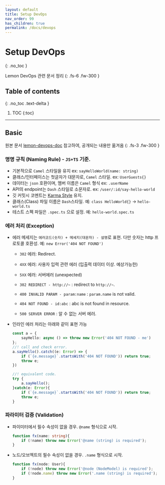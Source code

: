 ```yaml
---
layout: default
title: Setup DevOps
nav_order: 99
has_children: true
permalink: /docs/devops
---
```


# Setup DevOps
{: .no_toc }

Lemon DevOps 관련 문서 정리
{: .fs-6 .fw-300 }

## Table of contents
{: .no_toc .text-delta }

1. TOC
{:toc}

---
## Basic

원본 문서 [lemon-devops-doc](https://github.com/lemoncloud-io/lemon-devops-doc) 참고하여, 공개되는 내용만 옮겨옴
{: .fs-3 .fw-300 }

### 명명 규칙 (Naming Rule) - `JS+TS` 기준.

- 기본적으로 `Camel` 스타일을 유지 ex: `sayHelloWorld(name: string)`
- 클래스/인터페이스는 첫글자가 대문자로, `Camel` 스타일. ex: `UserGuests{}`
- 데이터는 `json` 호환이며, 멤버 이름은 `Camel` 형식 ex: `.userName`
- API의 endpoint는 `Dash` 스타일로 소문자로. ex: `/user/:id/say-hello-world`
- 깃 커밋시 코멘트는 [Karma Style](http://karma-runner.github.io/4.0/dev/git-commit-msg.html) 유지.
- 클래스(Class) 파일 이름은 `Dash`스타일. 예: `class HelloWorld{}` -> `hello-world.ts`
- 테스트 스펙 파일은 `.spec.ts` 으로 설정. 예: `hello-world.spec.ts`


### 에러 처리 (Exception)

- 에러 메세지는 `에러코드(숫자) + 메세지(대문자) - 설명`로 표현. 다만 숫자는 http 프로토콜 호환성. 예: `new Error('404 NOT FOUND')`

    - `302` 에러: Redirect.
    - `4XX` 에러: 사용자 입력 관련 에러 (입출력 데이터 이상. 예상가능한)
    - `5XX` 에러: 서버에러 (unexpected)

    - `302 REDIRECT - http://~` : redirect to `http://~`.
    - `400 INVALID PARAM - param:name` : `param.name` is not valid.
    - `404 NOT FOUND - id:abc` : abc is not found in resource.
    - `500 SERVER ERROR` : 알 수 없는 서버 에러.

- 인라인 에러 처리는 아래와 같이 표현 가능

    ```ts
    const a = {
        sayHello: async () => throw new Error('404 NOT FOUND - me')
    };
    //! call and check error.
    a.sayHello().catch((e: Error) => {
        if (`{e.message}`.startsWith('404 NOT FOUND')) return true;
        throw e;
    })

    //! equivalent code.
    try {
        a.sayHello();
    }catch(e: Error){
        if (`{e.message}`.startsWith('404 NOT FOUND')) return true;
        throw e;
    }
    ```


### 파라미터 검증 (Validation)

- 파이미터에서 필수 속성이 없을 경우. `@name` 형식으로 시작.

    ```ts
    function fx(name: string){
        if (!name) throw new Error('@name (string) is required');
    }
    ```

- 노드/오브젝트의 필수 속성이 없을 경우. `.name` 형식으로 시작.

    ```ts
    function fx(node: User){
        if (!node) throw new Error('@node (NodeModel) is required');
        if (!node.name) throw new Error('.name (string) is required');
    }
    ```
